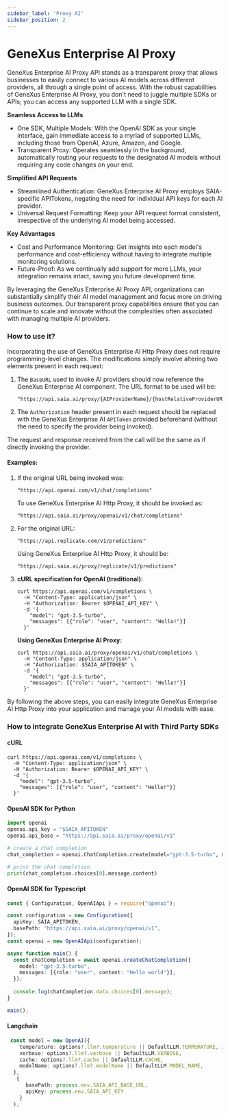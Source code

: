 ```yaml
---
sidebar_label: 'Proxy AI'
sidebar_position: 2
---
```


# GeneXus Enterprise AI Proxy

GeneXus Enterprise AI Proxy API stands as a transparent proxy that allows businesses to easily connect to various AI models across different providers, all through a single point of access. With the robust capabilities of  GeneXus Enterprise AI Proxy, you don't need to juggle multiple SDKs or APIs; you can access any supported LLM with a single SDK.

**Seamless Access to LLMs**
- One SDK, Multiple Models: With the OpenAI SDK as your single interface, gain immediate access to a myriad of supported LLMs, including those from OpenAI, Azure, Amazon, and Google.
- Transparent Proxy: Operates seamlessly in the background, automatically routing your requests to the designated AI models without requiring any code changes on your end.

**Simplified API Requests**
- Streamlined Authentication: GeneXus Enterprise AI Proxy employs SAIA-specific APITokens, negating the need for individual API keys for each AI provider.
- Universal Request Formatting: Keep your API request format consistent, irrespective of the underlying AI model being accessed.

**Key Advantages**
- Cost and Performance Monitoring: Get insights into each model's performance and cost-efficiency without having to integrate multiple monitoring solutions.
- Future-Proof: As we continually add support for more LLMs, your integration remains intact, saving you future development time.

By leveraging the GeneXus Enterprise AI Proxy API, organizations can substantially simplify their AI model management and focus more on driving business outcomes. Our transparent proxy capabilities ensure that you can continue to scale and innovate without the complexities often associated with managing multiple AI providers.

### How to use it?

Incorporating the use of GeneXus Enterprise AI Http Proxy does not require programming-level changes. The modifications simply involve altering two elements present in each request:

1. The `BaseURL` used to invoke AI providers should now reference the GeneXus Enterprise AI component. The URL format to be used will be: 

    ```
    "https://api.saia.ai/proxy/{AIProviderName}/{hostRelativeProviderURL}"
    ```

2. The `Authorization` header present in each request should be replaced with the GeneXus Enterprise AI `APIToken` provided beforehand (without the need to specify the provider being invoked).

The request and response received from the call will be the same as if directly invoking the provider.

#### **Examples:**

1. If the original URL being invoked was:

    ```
    "https://api.openai.com/v1/chat/completions"
    ```

    To use GeneXus Enterprise AI Http Proxy, it should be invoked as:

    ```
    "https://api.saia.ai/proxy/openai/v1/chat/completions"
    ```

2. For the original URL:

    ```
    "https://api.replicate.com/v1/predictions"
    ```

    Using GeneXus Enterprise AI Http Proxy, it should be:

    ```
    "https://api.saia.ai/proxy/replicate/v1/predictions"
    ```

3. **cURL specification for OpenAI (traditional):**

    ```shell
    curl https://api.openai.com/v1/completions \
      -H "Content-Type: application/json" \
      -H "Authorization: Bearer $OPENAI_API_KEY" \
      -d '{
        "model": "gpt-3.5-turbo",
        "messages": [{"role": "user", "content": "Hello!"}]
      }'
    ```

   **Using GeneXus Enterprise AI Proxy:**

    ```shell
    curl https://api.saia.ai/proxy/openai/v1/chat/completions \
      -H "Content-Type: application/json" \
      -H "Authorization: $SAIA_APITOKEN" \
      -d '{
        "model": "gpt-3.5-turbo",
        "messages": [{"role": "user", "content": "Hello!"}]
      }'
    ``` 

By following the above steps, you can easily integrate GeneXus Enterprise AI Http Proxy into your application and manage your AI models with ease.


### How to integrate GeneXus Enterprise AI with Third Party SDKs

#### cURL
```curl
curl https://api.openai.com/v1/completions \
  -H "Content-Type: application/json" \
  -H "Authorization: Bearer $OPENAI_API_KEY" \
  -d '{
    "model": "gpt-3.5-turbo",
    "messages": [{"role": "user", "content": "Hello!"}]
  }'
```
    
#### OpenAI SDK for Python
```python
import openai
openai.api_key = "$SAIA_APITOKEN"
openai.api_base = "https://api.saia.ai/proxy/openai/v1"

# create a chat completion
chat_completion = openai.ChatCompletion.create(model="gpt-3.5-turbo", messages=[{"role": "user", "content": "Hello world"}])

# print the chat completion
print(chat_completion.choices[0].message.content)
```

#### OpenAI SDK for Typescript
```typescript
const { Configuration, OpenAIApi } = require("openai");

const configuration = new Configuration({
  apiKey: SAIA_APITOKEN,
  basePath: "https://api.saia.ai/proxy/openai/v1",  
});
const openai = new OpenAIApi(configuration);

async function main() {
  const chatCompletion = await openai.createChatCompletion({
    model: "gpt-3.5-turbo",
    messages: [{role: "user", content: "Hello world"}],
  });
  
  console.log(chatCompletion.data.choices[0].message);
}

main();
```
#### Langchain
```typescript
 const model = new OpenAI({
    temperature: options?.llm?.temperature || DefaultLLM.TEMPERATURE, // increase temperature to get more creative answers
    verbose: options?.llm?.verbose || DefaultLLM.VERBOSE,
    cache: options?.llm?.cache || DefaultLLM.CACHE,
    modelName: options?.llm?.modelName || DefaultLLM.MODEL_NAME,
  },
   {
      basePath: process.env.SAIA_API_BASE_URL,
      apiKey: process.env.SAIA_API_KEY
    }
  );
```

